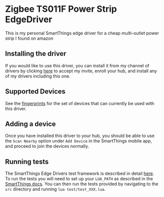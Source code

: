 # Zigbee TS011F Power Strip EdgeDriver

This is my personal SmartThings edge driver for a cheap multi-outlet power strip I found on amazon

## Installing the driver

If you would like to use this driver, you can install
it from my channel of drivers by clicking
[here](https://api.smartthings.com/invitation-web/accept?id=68aadc42-709e-4cff-989f-e3bb760c32f8)
to accept my invite, enroll your hub, and install any of my drivers including this one.

## Supported Devices

See the [fingerprints](fingerprints.yml) for the set of devices that can currently be used
with this driver.

## Adding a device

Once you have installed this driver to your hub, you should be able to use the `Scan Nearby` option
under `Add Device` in the SmartThings mobile app, and proceed to join the devices normally.

## Running tests

The SmartThings Edge Drivers test framework is described in detail
[here](https://developer-preview.smartthings.com/edge-device-drivers/driver_tests.html).  To run
the tests you will need to set up your `LUA_PATH` as described in the
[SmartThings docs](https://github.com/SmartThingsCommunity/SmartThingsEdgeDrivers#lua_path). You
can then run the tests provided by navigating to the `src` directory and running
`lua test/test_XXX.lua`.